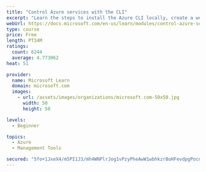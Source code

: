 ```yaml
---
title: "Control Azure services with the CLI"
excerpt: "Learn the steps to install the Azure CLI locally, create a website, and manage Azure resources using the CLI."
webUrl: https://docs.microsoft.com/en-us/learn/modules/control-azure-services-with-cli/
type: course
price: Free
length: PT34M
ratings:
  count: 6244
  average: 4.773062
heat: 51

provider:
  name: Microsoft Learn
  domain: microsoft.com
  images:
    - url: /assets/images/organizations/microsoft.com-50x50.jpg
      width: 50
      height: 50

levels:
  - Beginner

topics:
  - Azure
  - Management Tools

secured: "5fo+1JxeX4/m5PI1J3/mh4WNPlrJog1vPzyPheAwW1wbhkzrBoHFevdpgPocn8S/Nd+S8hwk/tWlqGxP2JNwUAMRe33nFrLJ8IuFYPAjC98l3nFkaOCIV2v4eVBWwnEPKUeJ2tqNKk7YmD56+Bbn+2J2HhdOuwPdKy3Pe7etP1hPeK/3zPkkwcYpl7VVTclUUK4Atcz7zrUzgW9omiTbunTgQA1oF0N2l8jRlKl6k/ZbokAnAmJ9KkIk0UBPzlfbZb+LAM6mzJDD3OxOa050cakDai/WkGkd2NJsig/Mpm5o/41kbLCr4/dsIGwq/1n4MFsG+wHzg/sOcBtT8xPIa+tu2QYp74jz+OOeMYpEv+GMvSFnH4C0grfaO+VIALy0AHFfk3q4sXxcVInKhNR3ehDG5to36Wv9JfgElvbeYxY=;P45ikYYqO7uLBt504P6JFQ=="
---
```


